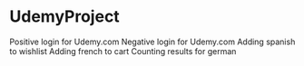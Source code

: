 # UdemyProject
Positive login for Udemy.com
Negative login for Udemy.com
Adding spanish to wishlist
Adding french to cart
Counting results for german
